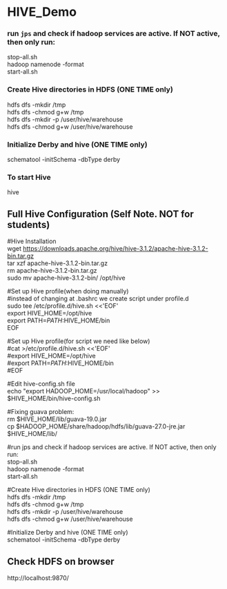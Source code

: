 # HIVE_Demo

### run `jps` and check if hadoop services are active. If NOT active, then only run:
stop-all.sh  
hadoop namenode -format  
start-all.sh  

### Create Hive directories in HDFS (ONE TIME only)
hdfs dfs -mkdir /tmp  
hdfs dfs -chmod g+w /tmp  
hdfs dfs -mkdir -p /user/hive/warehouse  
hdfs dfs -chmod g+w /user/hive/warehouse  

### Initialize Derby and hive (ONE TIME only)
schematool -initSchema -dbType derby  

### To start Hive
hive  


## Full Hive Configuration (Self Note. NOT for students)  
#Hive Installation  
wget https://downloads.apache.org/hive/hive-3.1.2/apache-hive-3.1.2-bin.tar.gz  
tar xzf apache-hive-3.1.2-bin.tar.gz  
rm apache-hive-3.1.2-bin.tar.gz  
sudo mv apache-hive-3.1.2-bin/ /opt/hive  


#Set up Hive profile(when doing manually)  
#instead of changing at .bashrc we create script under profile.d  
sudo tee /etc/profile.d/hive.sh <<'EOF'    
export HIVE_HOME=/opt/hive  
export PATH=$PATH:$HIVE_HOME/bin  
EOF  

#Set up Hive profile(for script we  need like below)  
#cat >/etc/profile.d/hive.sh <<'EOF'  
#export HIVE_HOME=/opt/hive  
#export PATH=$PATH:$HIVE_HOME/bin  
#EOF  

#Edit hive-config.sh file  
echo "export HADOOP_HOME=/usr/local/hadoop" >> $HIVE_HOME/bin/hive-config.sh  

#Fixing guava problem:  
rm $HIVE_HOME/lib/guava-19.0.jar  
cp $HADOOP_HOME/share/hadoop/hdfs/lib/guava-27.0-jre.jar $HIVE_HOME/lib/  

#run jps and check if hadoop services are active. If NOT active, then only run:  
stop-all.sh  
hadoop namenode -format  
start-all.sh  

#Create Hive directories in HDFS (ONE TIME only)  
hdfs dfs -mkdir /tmp  
hdfs dfs -chmod g+w /tmp  
hdfs dfs -mkdir -p /user/hive/warehouse  
hdfs dfs -chmod g+w /user/hive/warehouse  

#Initialize Derby and hive (ONE TIME only)  
schematool -initSchema -dbType derby  



## Check HDFS on browser
http://localhost:9870/